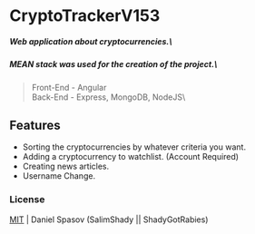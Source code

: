 # CryptoTrackerV153

##### Web application about cryptocurrencies.\
##### MEAN stack was used for the creation of the project.\

> Front-End - Angular\
> Back-End - Express, MongoDB, NodeJS\

## Features
- Sorting the cryptocurrencies by whatever criteria you want.
- Adding a cryptocurrency to watchlist. (Account Required)
- Creating news articles.
- Username Change.

### License
[MIT](https://github.com/DanielSpasov/Crypto-Tracker-v153/blob/main/LICENSE) | Daniel Spasov (SalimShady || ShadyGotRabies)